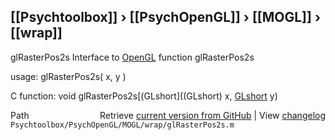 ## [[Psychtoolbox]] &#8250; [[PsychOpenGL]] &#8250; [[MOGL]] &#8250; [[wrap]]

glRasterPos2s  Interface to [OpenGL](OpenGL) function glRasterPos2s  
  
usage:  glRasterPos2s( x, y )  
  
C function:  void glRasterPos2s[(GLshort]((GLshort) x, [GLshort](GLshort) y)  




<div class="code_header" style="text-align:right;">
  <span style="float:left;">Path&nbsp;&nbsp;</span> <span class="counter">Retrieve <a href=
  "https://raw.github.com/Psychtoolbox-3/Psychtoolbox-3/beta/Psychtoolbox/PsychOpenGL/MOGL/wrap/glRasterPos2s.m">current version from GitHub</a> | View <a href=
  "https://github.com/Psychtoolbox-3/Psychtoolbox-3/commits/beta/Psychtoolbox/PsychOpenGL/MOGL/wrap/glRasterPos2s.m">changelog</a></span>
</div>
<div class="code">
  <code>Psychtoolbox/PsychOpenGL/MOGL/wrap/glRasterPos2s.m</code>
</div>

